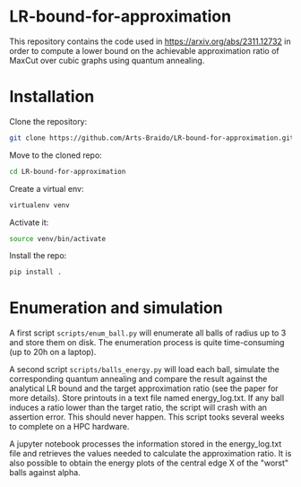 # LR-bound-for-approximation

This repository contains the code used in https://arxiv.org/abs/2311.12732 in order to compute a lower bound on the achievable approximation ratio of MaxCut over cubic graphs using quantum annealing.


Installation
=============

Clone the repository:

```bash
git clone https://github.com/Arts-Braido/LR-bound-for-approximation.git
```

Move to the cloned repo:


```bash
cd LR-bound-for-approximation
```

Create a virtual env:

```bash
virtualenv venv
```

Activate it:

```bash
source venv/bin/activate
```

Install the repo:

```bash
pip install .
```


Enumeration and simulation
==========================

A first script `scripts/enum_ball.py` will enumerate all balls of radius up to 3 and store them on disk.
The enumeration process is quite time-consuming (up to 20h on a laptop).

A second script `scripts/balls_energy.py` will load each ball, simulate the corresponding quantum annealing and compare the result against the analytical LR bound and the target approximation ratio (see the paper for more details). Store printouts in a text file named energy_log.txt. If any ball induces a ratio lower than the target ratio, the script will crash with an assertion error. This should never happen. This script tooks several weeks to complete on a HPC hardware. 


A jupyter notebook processes the information stored in the energy_log.txt file and retrieves the values needed to calculate the approximation ratio. It is also possible to obtain the energy plots of the central edge X of the "worst" balls against alpha.